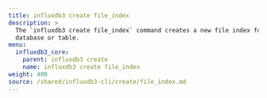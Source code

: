 ```yaml
---
title: influxdb3 create file_index
description: >
  The `influxdb3 create file_index` command creates a new file index for a
  database or table.
menu:
  influxdb3_core:
    parent: influxdb3 create
    name: influxdb3 create file_index
weight: 400
source: /shared/influxdb3-cli/create/file_index.md
---
```


<!--
The content of this file is at content/shared/influxdb3-cli/create/file_index.md
-->
